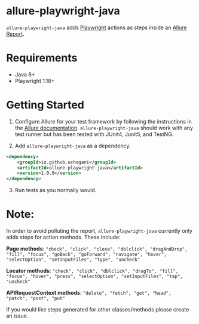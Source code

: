 # allure-playwright-java

`allure-playwright-java` adds [Playwright](https://playwright.dev/java) actions as steps inside an [Allure Report](https://docs.qameta.io/allure-report/).

# Requirements
* Java 8+
* Playwright 1.18+

# Getting Started

1. Configure Allure for your test framework by following the instructions in the [Allure documentation](https://docs.qameta.io/allure-report/#_java).  `allure-playwright-java` should work with any test runner but has been tested with JUnit4, Junit5, and TestNG.


2. Add `allure-playwright-java` as a dependency.

```xml
<dependency>
    <groupId>io.github.uchagani</groupId>
    <artifactId>allure-playwright-java</artifactId>
    <version>1.0.0</version>
</dependency>
```

3. Run tests as you normally would.

# Note:

In order to avoid polluting the report, `allure-playwright-java` currently only adds steps for action methods.  These include:

**Page methods**: `"check", "click", "close", "dblclick", "dragAndDrop", "fill", "focus", "goBack", "goForward", "navigate", "hover", "selectOption", "setInputFiles", "type", "uncheck"`

**Locator methods**: `"check", "click", "dblclick", "dragTo", "fill", "focus", "hover", "press", "selectOption", "setInputFiles", "tap", "uncheck"`

**APIRequestContext methods**: `"delete", "fetch", "get", "head", "patch", "post", "put"`

If you would like steps generated for other classes/methods please create an issue.

